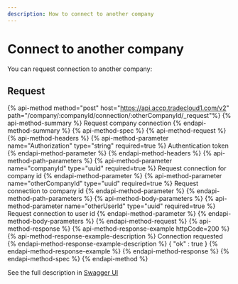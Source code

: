 ```yaml
---
description: How to connect to another company
---
```


# Connect to another company

You can request connection to another company:

## Request

{% api-method method="post" host="https://api.accp.tradecloud1.com/v2" path="/company/:companyId/connection/:otherCompanyId/_request"%} 
{% api-method-summary %} Request company connection {% endapi-method-summary %}
{% api-method-spec %} 
{% api-method-request %} 
{% api-method-headers %} 
{% api-method-parameter name="Authorization" type="string" required=true %} Authentication token {% endapi-method-parameter %} 
{% endapi-method-headers %}
{% api-method-path-parameters %} 
{% api-method-parameter name="companyId" type="uuid" required=true %} Request connection for company id {% endapi-method-parameter %}
{% api-method-parameter name="otherCompanyId" type="uuid" required=true %} Request connection to company id {% endapi-method-parameter %}
{% endapi-method-path-parameters %}
{% api-method-body-parameters %} 
{% api-method-parameter name="otherUserId" type="uuid" required=true %} Request connection to user id {% endapi-method-parameter %}
{% endapi-method-body-parameters %}
{% endapi-method-request %}
{% api-method-response %} 
{% api-method-response-example httpCode=200 %} 
{% api-method-response-example-description %} Connection requested {% endapi-method-response-example-description %}
{
   "ok" : true
}
{% endapi-method-response-example %}
{% endapi-method-response %} 
{% endapi-method-spec %}
{% endapi-method %}

See the full description in [Swagger UI](https://swagger-ui.accp.tradecloud1.com/?url=https://api.accp.tradecloud1.com/v2/company/specs.yaml#/company/requestConnectionRoute)
